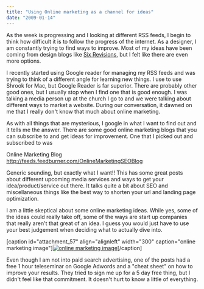 ```yaml
---
title: "Using Online marketing as a channel for ideas"
date: "2009-01-14"
---
```


As the week is progressing and I looking at different RSS feeds, I begin to think how difficult it is to follow the progress of the internet. As a designer, I am constantly trying to find ways to improve. Most of my ideas have been coming from design blogs like [Six Revisions](http://sixrevisions.com/), but I felt like there are even more options.

I recently started using Google reader for managing my RSS feeds and was trying to think of a different angle for learning new things. I use to use Shrook for Mac, but Google Reader is far superior. There are probably other good ones, but I usually stop when I find one that is good enough. I was talking a media person up at the church I go to and we were talking about different ways to market a website. During our conversation, it dawned on me that I really don't know that much about online marketing.

As with all things that are mysterious, I google in what I want to find out and it tells me the answer. There are some good online marketing blogs that you can subscribe to and get ideas for improvement. One that I picked out and subscribed to was

Online Marketing Blog [http:](http://feeds.feedburner.com/OnlineMarketingSEOBlog  "RSS feed")[/](http://feeds.feedburner.com/OnlineMarketingSEOBlog  "RSS feed")[/feeds.feedburner.com](http://feeds.feedburner.com/OnlineMarketingSEOBlog  "RSS feed")[/OnlineMarketingSEOBl](http://feeds.feedburner.com/OnlineMarketingSEOBlog  "RSS feed")[og](http://feeds.feedburner.com/OnlineMarketingSEOBlog  "RSS feed")

Generic sounding, but exactly what I want!! This has some great posts about different upcoming media services and ways to get your idea/product/service out there. It talks quite a bit about SEO and miscellaneous things like the best way to shorten your url and landing page optimization.

I am a little skeptical about some online marketing ideas. While yes, some of the ideas could really take off, some of the ways are start up companies that really aren't that great of an idea. I guess you would just have to use your best judgement when deciding what to actually dive into.

\[caption id="attachment\_57" align="alignleft" width="300" caption="online marketing image"\][![online marketing image](/images/online-marketing1-300x233.gif "online marketing image")](http://blog.scottpetrovic.com/wp-content/uploads/2009/01/online-marketing1.gif)\[/caption\]

Even though I am not into paid search advertising, one of the posts had a free 1 hour teleseminar on Google Adwords and a "cheat sheet" on how to improve your results. They tried to sign me up for a 5 day free thing, but I didn't feel like that commitment. It doesn't hurt to know a little of everything.
